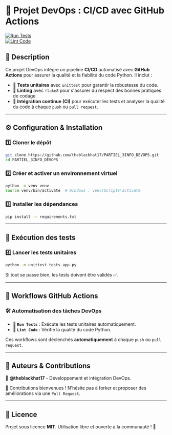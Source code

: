 # 🚀 Projet DevOps : CI/CD avec GitHub Actions

[![Run Tests](https://github.com/theblackhat17/PARTIEL_3INFO_DEVOPS/actions/workflows/tests.yml/badge.svg?branch=master)](https://github.com/theblackhat17/PARTIEL_3INFO_DEVOPS/actions/workflows/tests.yml)  
[![Lint Code](https://github.com/theblackhat17/PARTIEL_3INFO_DEVOPS/actions/workflows/linter.yml/badge.svg?branch=master)](https://github.com/theblackhat17/PARTIEL_3INFO_DEVOPS/actions/workflows/linter.yml)

## 📌 Description
Ce projet DevOps intègre un pipeline **CI/CD** automatisé avec **GitHub Actions** pour assurer la qualité et la fiabilité du code Python. Il inclut :

- 🔹 **Tests unitaires** avec `unittest` pour garantir la robustesse du code.
- 🔹 **Linting** avec `flake8` pour s'assurer du respect des bonnes pratiques de codage.
- 🔹 **Intégration continue (CI)** pour exécuter les tests et analyser la qualité du code à chaque `push` ou `pull request`.

---

## ⚙️ Configuration & Installation

### 1️⃣ **Cloner le dépôt**
```bash
git clone https://github.com/theblackhat17/PARTIEL_3INFO_DEVOPS.git
cd PARTIEL_3INFO_DEVOPS
```

### 2️⃣ **Créer et activer un environnement virtuel**
```bash
python -m venv venv
source venv/bin/activate  # Windows : venv\Scripts\activate
```

### 3️⃣ **Installer les dépendances**
```bash
pip install -r requirements.txt
```

---

## 🧪 Exécution des tests
### 4️⃣ **Lancer les tests unitaires**
```bash
python -m unittest tests_app.py
```
Si tout se passe bien, les tests doivent être validés ✅.

---

## 🚀 Workflows GitHub Actions
### 🛠️ **Automatisation des tâches DevOps**
- **📌 `Run Tests`** : Exécute les tests unitaires automatiquement.
- **📌 `Lint Code`** : Vérifie la qualité du code Python.

Ces workflows sont déclenchés **automatiquement** à chaque `push` ou `pull request`.

---

## 📝 Auteurs & Contributions
👤 **@theblackhat17** - Développement et intégration DevOps.

🔄 Contributions bienvenues ! N'hésite pas à forker et proposer des améliorations via une `Pull Request`.

---

## 📜 Licence
Projet sous licence **MIT**. Utilisation libre et ouverte à la communauté ! 🎉
